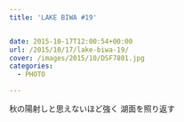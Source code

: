 ```yaml
---
title: 'LAKE BIWA #19'


date: 2015-10-17T12:00:54+00:00
url: /2015/10/17/lake-biwa-19/
cover: /images/2015/10/DSF7801.jpg
categories:
  - PHOTO

---
```

秋の陽射しと思えないほど強く 湖面を照り返す